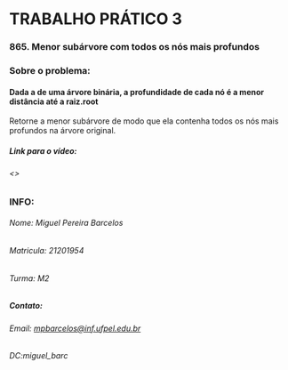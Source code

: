

# TRABALHO PRÁTICO 3
### 865. Menor subárvore com todos os nós mais profundos
### Sobre o problema:
#### Dada a de uma árvore binária, a profundidade de cada nó é a menor distância até a raiz.root
Retorne a menor subárvore de modo que ela contenha todos os nós mais profundos na árvore original.

##### Link para o vídeo:
###### <>

### INFO:
###### Nome: Miguel Pereira Barcelos
###### Matricula: 21201954
###### Turma: M2
##### Contato:
###### Email: mpbarcelos@inf.ufpel.edu.br 
###### DC:miguel_barc
